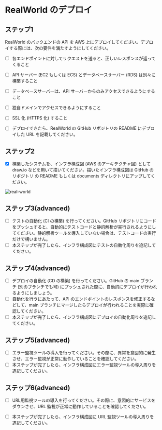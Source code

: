 # RealWorld のデプロイ


## ステップ1
RealWorld のバックエンドの API を AWS 上にデプロイしてください。デプロイする際には、次の要件を満たすようにしてください。

- [ ] 各エンドポイントに対してリクエストを送ると、正しいレスポンスが返ってくること
- [ ] API サーバー (EC2 もしくは ECS) とデータベースサーバー (RDS) は別々に構築すること
- [ ] データベースサーバーは、API サーバーからのみアクセスできるようにすること
- [ ] 独自ドメインでアクセスできるようにすること
- [ ] SSL 化 (HTTPS 化) すること
- [ ] デプロイできたら、RealWorld の GitHub リポジトリの README にデプロイした URL を記載してください。


## ステップ2
- [x] 構築したシステムを、インフラ構成図 (AWS のアーキテクチャ図) として draw.io などを用いて描いてください。描いたインフラ構成図は GitHub のリポジトリ の README もしくは documents ディレクトリにアップしてください。

![real-world](https://github.com/takeshi-arihori/apprentice-practice/assets/83809409/d93d8b21-0676-4f26-9c8d-2b56f98d88d6)


## ステップ3(advanced)
- [ ] テストの自動化 (CI の構築) を行ってください。GitHub リポジトリにコードをプッシュすると、自動的にテストコードと静的解析が実行されるようにしてください。静的解析ツールを導入していない場合は、テストコードの実行だけで構いません。
- [ ] 本ステップが完了したら、インフラ構成図にテストの自動化周りを追記してください。

## ステップ4(advanced)
- [ ] デプロイの自動化 (CD の構築) を行ってください。GitHub の main ブランチ (別のブランチでも可) にプッシュされた際に、自動的にデプロイが行われるようにしましょう。
- [ ] 自動化を行うにあたって、API のエンドポイントのレスポンスを修正するなどして、main ブランチにマージしたらデプロイが行われることを実際に確認してください。
- [ ] 本ステップが完了したら、インフラ構成図にデプロイの自動化周りを追記してください。

## ステップ5(advanced)
- [ ] エラー監視ツールの導入を行ってください。その際に、異常を意図的に発生させ、エラー監視が正常に動作していることを確認してください。
- [ ] 本ステップが完了したら、インフラ構成図にエラー監視ツールの導入周りを追記してください。

## ステップ6(advanced)
- [ ] URL用監視ツールの導入を行ってください。その際に、意図的にサービスをダウンさせ、URL 監視が正常に動作していることを確認してください。

- [ ] 本ステップが完了したら、インフラ構成図に URL 監視ツールの導入周りを追記してください。



